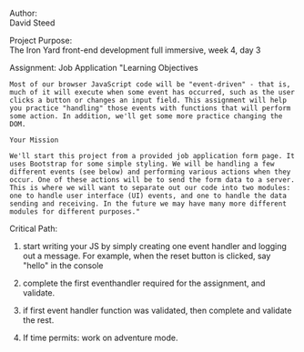 Author:  
  David Steed

Project Purpose:  
  The Iron Yard front-end development full immersive, week 4, day 3

  Assignment:  Job Application
    "Learning Objectives

    Most of our browser JavaScript code will be "event-driven" - that is, much of it will execute when some event has occurred, such as the user clicks a button or changes an input field. This assignment will help you practice "handling" those events with functions that will perform some action. In addition, we'll get some more practice changing the DOM.

    Your Mission

    We'll start this project from a provided job application form page. It uses Bootstrap for some simple styling. We will be handling a few different events (see below) and performing various actions when they occur. One of these actions will be to send the form data to a server. This is where we will want to separate out our code into two modules: one to handle user interface (UI) events, and one to handle the data sending and receiving. In the future we may have many more different modules for different purposes."

Critical Path:
  <!-- 1.  Write two js files containing two IIFEs:  Validate IIFE encapsulation of two simple eventhandler functions, creating a namespace, then exposing these functions to each other and to the browser without error.  produce log messages -->

  1.  start writing your JS by simply creating one event handler and logging out a message. For example, when the reset button is clicked, say "hello" in the console

  2.  complete the first eventhandler required for the assignment, and validate.

  3.  if first event handler function was validated, then complete and validate the rest.

  4.  If time permits:  work on adventure mode.
